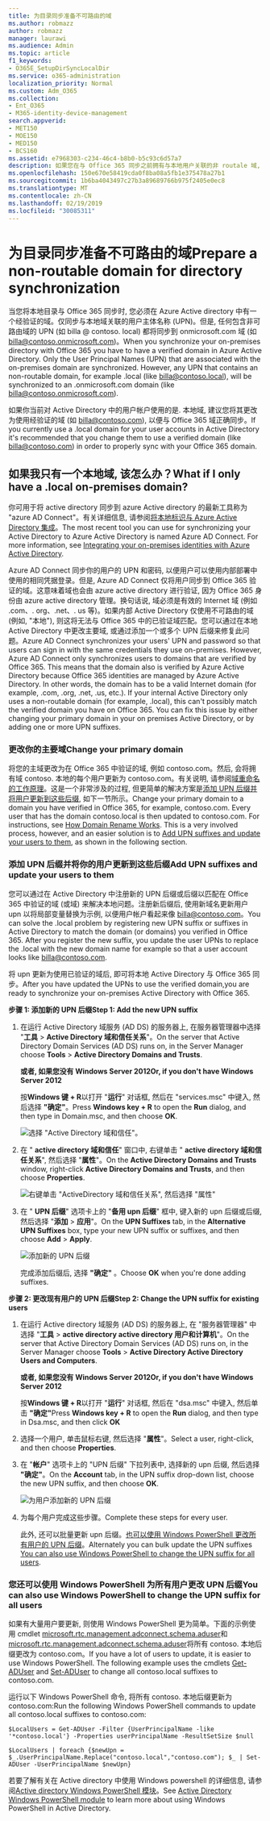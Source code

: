 ```yaml
---
title: 为目录同步准备不可路由的域
ms.author: robmazz
author: robmazz
manager: laurawi
ms.audience: Admin
ms.topic: article
f1_keywords:
- O365E_SetupDirSyncLocalDir
ms.service: o365-administration
localization_priority: Normal
ms.custom: Adm_O365
ms.collection:
- Ent_O365
- M365-identity-device-management
search.appverid:
- MET150
- MOE150
- MED150
- BCS160
ms.assetid: e7968303-c234-46c4-b8b0-b5c93c6d57a7
description: 如果您在与 Office 365 同步之前拥有与本地用户关联的非 routale 域, 请了解要执行的操作。
ms.openlocfilehash: 150e670e58419cda0f8ba08a5fb1e375478a27b1
ms.sourcegitcommit: 1b6ba4043497c27b3a89689766b975f2405e0ec8
ms.translationtype: MT
ms.contentlocale: zh-CN
ms.lasthandoff: 02/19/2019
ms.locfileid: "30085311"
---
```

# <a name="prepare-a-non-routable-domain-for-directory-synchronization"></a><span data-ttu-id="81f27-103">为目录同步准备不可路由的域</span><span class="sxs-lookup"><span data-stu-id="81f27-103">Prepare a non-routable domain for directory synchronization</span></span>
<span data-ttu-id="81f27-p101">当您将本地目录与 Office 365 同步时, 您必须在 Azure Active directory 中有一个经验证的域。仅同步与本地域关联的用户主体名称 (UPN)。但是, 任何包含非可路由域的 UPN (如 billa @ contoso. local) 都将同步到 onmicrosoft.com 域 (如 billa@contoso.onmicrosoft.com)。</span><span class="sxs-lookup"><span data-stu-id="81f27-p101">When you synchronize your on-premises directory with Office 365 you have to have a verified domain in Azure Active Directory. Only the User Principal Names (UPN) that are associated with the on-premises domain are synchronized. However, any UPN that contains an non-routable domain, for example .local (like billa@contoso.local), will be synchronized to an .onmicrosoft.com domain (like billa@contoso.onmicrosoft.com).</span></span> 

<span data-ttu-id="81f27-107">如果你当前对 Active Directory 中的用户帐户使用的是. 本地域, 建议您将其更改为使用经验证的域 (如 billa@contoso.com), 以便与 Office 365 域正确同步。</span><span class="sxs-lookup"><span data-stu-id="81f27-107">If you currently use a .local domain for your user accounts in Active Directory it's recommended that you change them to use a verified domain (like billa@contoso.com) in order to properly sync with your Office 365 domain.</span></span>
  
## <a name="what-if-i-only-have-a-local-on-premises-domain"></a><span data-ttu-id="81f27-108">如果我只有一个本地域, 该怎么办？</span><span class="sxs-lookup"><span data-stu-id="81f27-108">What if I only have a .local on-premises domain?</span></span>

<span data-ttu-id="81f27-p102">你可用于将 active directory 同步到 azure Active directory 的最新工具称为 "azure AD Connect"。有关详细信息, 请参阅[将本地标识与 Azure Active Directory 集成](https://docs.microsoft.com/azure/architecture/reference-architectures/identity/azure-ad)。</span><span class="sxs-lookup"><span data-stu-id="81f27-p102">The most recent tool you can use for synchronizing your Active Directory to Azure Active Directory is named Azure AD Connect. For more information, see [Integrating your on-premises identities with Azure Active Directory](https://docs.microsoft.com/azure/architecture/reference-architectures/identity/azure-ad).</span></span>
  
<span data-ttu-id="81f27-p103">Azure AD Connect 同步你的用户的 UPN 和密码, 以便用户可以使用内部部署中使用的相同凭据登录。但是, Azure AD Connect 仅将用户同步到 Office 365 验证的域。这意味着域也会由 azure active directory 进行验证, 因为 Office 365 身份由 azure active directory 管理。换句话说, 域必须是有效的 Internet 域 (例如 .com、. org、.net、. us 等)。如果内部 Active Directory 仅使用不可路由的域 (例如, "本地"), 则这将无法与 Office 365 中的已验证域匹配。您可以通过在本地 Active Directory 中更改主要域, 或通过添加一个或多个 UPN 后缀来修复此问题。</span><span class="sxs-lookup"><span data-stu-id="81f27-p103">Azure AD Connect synchronizes your users' UPN and password so that users can sign in with the same credentials they use on-premises. However, Azure AD Connect only synchronizes users to domains that are verified by Office 365. This means that the domain also is verified by Azure Active Directory because Office 365 identities are managed by Azure Active Directory. In other words, the domain has to be a valid Internet domain (for example, .com, .org, .net, .us, etc.). If your internal Active Directory only uses a non-routable domain (for example, .local), this can't possibly match the verified domain you have on Office 365. You can fix this issue by either changing your primary domain in your on premises Active Directory, or by adding one or more UPN suffixes.</span></span>
  
### <a name="change-your-primary-domain"></a><span data-ttu-id="81f27-117">**更改你的主要域**</span><span class="sxs-lookup"><span data-stu-id="81f27-117">**Change your primary domain**</span></span>

<span data-ttu-id="81f27-p104">将您的主域更改为在 Office 365 中验证的域, 例如 contoso.com。然后, 会将拥有域 contoso. 本地的每个用户更新为 contoso.com。有关说明, 请参阅[域重命名的工作原理](https://go.microsoft.com/fwlink/p/?LinkId=624174)。这是一个非常涉及的过程, 但更简单的解决方案是[添加 UPN 后缀并将用户更新到这些后缀](prepare-a-non-routable-domain-for-directory-synchronization.md#bk_register), 如下一节所示。</span><span class="sxs-lookup"><span data-stu-id="81f27-p104">Change your primary domain to a domain you have verified in Office 365, for example, contoso.com. Every user that has the domain contoso.local is then updated to contoso.com. For instructions, see [How Domain Rename Works](https://go.microsoft.com/fwlink/p/?LinkId=624174). This is a very involved process, however, and an easier solution is to [Add UPN suffixes and update your users to them](prepare-a-non-routable-domain-for-directory-synchronization.md#bk_register), as shown in the following section.</span></span>
  
### <a name="add-upn-suffixes-and-update-your-users-to-them"></a><span data-ttu-id="81f27-122">**添加 UPN 后缀并将你的用户更新到这些后缀**</span><span class="sxs-lookup"><span data-stu-id="81f27-122">**Add UPN suffixes and update your users to them**</span></span>

<span data-ttu-id="81f27-p105">您可以通过在 Active Directory 中注册新的 UPN 后缀或后缀以匹配在 Office 365 中验证的域 (或域) 来解决本地问题。注册新后缀后, 使用新域名更新用户 upn 以将局部变量替换为示例, 以便用户帐户看起来像 billa@contoso.com。</span><span class="sxs-lookup"><span data-stu-id="81f27-p105">You can solve the .local problem by registering new UPN suffix or suffixes in Active Directory to match the domain (or domains) you verified in Office 365. After you register the new suffix, you update the user UPNs to replace the .local with the new domain name for example so that a user account looks like billa@contoso.com.</span></span>
  
<span data-ttu-id="81f27-125">将 upn 更新为使用已验证的域后, 即可将本地 Active Directory 与 Office 365 同步。</span><span class="sxs-lookup"><span data-stu-id="81f27-125">After you have updated the UPNs to use the verified domain,you are ready to synchronize your on-premises Active Directory with Office 365.</span></span>
  
 <span data-ttu-id="81f27-126">**步骤 1: 添加新的 UPN 后缀**</span><span class="sxs-lookup"><span data-stu-id="81f27-126">**Step 1: Add the new UPN suffix**</span></span>
  
1. <span data-ttu-id="81f27-127">在运行 Active Directory 域服务 (AD DS) 的服务器上, 在服务器管理器中选择 "**工具** \> **Active Directory 域和信任关系**"。</span><span class="sxs-lookup"><span data-stu-id="81f27-127">On the server that Active Directory Domain Services (AD DS) runs on, in the Server Manager choose **Tools** \> **Active Directory Domains and Trusts**.</span></span>
    
    <span data-ttu-id="81f27-128">**或者, 如果您没有 Windows Server 2012**</span><span class="sxs-lookup"><span data-stu-id="81f27-128">**Or, if you don't have Windows Server 2012**</span></span>
    
    <span data-ttu-id="81f27-129">按**Windows 键 + R**以打开 "**运行**" 对话框, 然后在 "services.msc" 中键入, 然后选择 **"确定"**。</span><span class="sxs-lookup"><span data-stu-id="81f27-129">Press **Windows key + R** to open the **Run** dialog, and then type in Domain.msc, and then choose **OK**.</span></span>
    
    ![选择 "Active Directory 域和信任"。](media/46b6e007-9741-44af-8517-6f682e0ac974.png)
  
2. <span data-ttu-id="81f27-131">在 " **active directory 域和信任**" 窗口中, 右键单击 " **active directory 域和信任关系**", 然后选择 "**属性**"。</span><span class="sxs-lookup"><span data-stu-id="81f27-131">On the **Active Directory Domains and Trusts** window, right-click **Active Directory Domains and Trusts**, and then choose **Properties**.</span></span>
    
    ![右键单击 "ActiveDirectory 域和信任关系", 然后选择 "属性"](media/39d20812-ffb5-4ba9-8d7b-477377ac360d.png)
  
3. <span data-ttu-id="81f27-133">在 " **UPN 后缀**" 选项卡上的 "**备用 upn 后缀**" 框中, 键入新的 upn 后缀或后缀, 然后选择 "**添加** \> **应用**"。</span><span class="sxs-lookup"><span data-stu-id="81f27-133">On the **UPN Suffixes** tab, in the **Alternative UPN Suffixes** box, type your new UPN suffix or suffixes, and then choose **Add** \> **Apply**.</span></span>
    
    ![添加新的 UPN 后缀](media/a4aaf919-7adf-469a-b93f-83ef284c0915.PNG)
  
    <span data-ttu-id="81f27-135">完成添加后缀后, 选择 **"确定"** 。</span><span class="sxs-lookup"><span data-stu-id="81f27-135">Choose **OK** when you're done adding suffixes.</span></span> 
    
 <span data-ttu-id="81f27-136">**步骤 2: 更改现有用户的 UPN 后缀**</span><span class="sxs-lookup"><span data-stu-id="81f27-136">**Step 2: Change the UPN suffix for existing users**</span></span>
  
1. <span data-ttu-id="81f27-137">在运行 Active directory 域服务 (AD DS) 的服务器上, 在 "服务器管理器" 中选择 "**工具** \> **active directory active directory 用户和计算机**"。</span><span class="sxs-lookup"><span data-stu-id="81f27-137">On the server that Active Directory Domain Services (AD DS) runs on, in the Server Manager choose **Tools** \> **Active Directory Active Directory Users and Computers**.</span></span>
    
    <span data-ttu-id="81f27-138">**或者, 如果您没有 Windows Server 2012**</span><span class="sxs-lookup"><span data-stu-id="81f27-138">**Or, if you don't have Windows Server 2012**</span></span>
    
    <span data-ttu-id="81f27-139">按**Windows 键 + R**以打开 "**运行**" 对话框, 然后在 "dsa.msc" 中键入, 然后单击 **"确定"**</span><span class="sxs-lookup"><span data-stu-id="81f27-139">Press **Windows key + R** to open the **Run** dialog, and then type in Dsa.msc, and then click **OK**</span></span>
    
2. <span data-ttu-id="81f27-140">选择一个用户, 单击鼠标右键, 然后选择 "**属性**"。</span><span class="sxs-lookup"><span data-stu-id="81f27-140">Select a user, right-click, and then choose **Properties**.</span></span>
    
3. <span data-ttu-id="81f27-141">在 "**帐户**" 选项卡上的 "UPN 后缀" 下拉列表中, 选择新的 upn 后缀, 然后选择 **"确定"**。</span><span class="sxs-lookup"><span data-stu-id="81f27-141">On the **Account** tab, in the UPN suffix drop-down list, choose the new UPN suffix, and then choose **OK**.</span></span>
    
    ![为用户添加新的 UPN 后缀](media/54876751-49f0-48cc-b864-2623c4835563.png)
  
4. <span data-ttu-id="81f27-143">为每个用户完成这些步骤。</span><span class="sxs-lookup"><span data-stu-id="81f27-143">Complete these steps for every user.</span></span>
    
    <span data-ttu-id="81f27-144">此外, 还可以批量更新 upn 后缀。[也可以使用 Windows PowerShell 更改所有用户的 UPN 后缀](prepare-a-non-routable-domain-for-directory-synchronization.md#BK_Posh)。</span><span class="sxs-lookup"><span data-stu-id="81f27-144">Alternately you can bulk update the UPN suffixes [You can also use Windows PowerShell to change the UPN suffix for all users](prepare-a-non-routable-domain-for-directory-synchronization.md#BK_Posh).</span></span>
    
### <a name="you-can-also-use-windows-powershell-to-change-the-upn-suffix-for-all-users"></a><span data-ttu-id="81f27-145">**您还可以使用 Windows PowerShell 为所有用户更改 UPN 后缀**</span><span class="sxs-lookup"><span data-stu-id="81f27-145">**You can also use Windows PowerShell to change the UPN suffix for all users**</span></span>

<span data-ttu-id="81f27-p106">如果有大量用户要更新, 则使用 Windows PowerShell 更为简单。下面的示例使用 cmdlet [microsoft.rtc.management.adconnect.schema.aduser](https://go.microsoft.com/fwlink/p/?LinkId=624312)和[microsoft.rtc.management.adconnect.schema.aduser](https://go.microsoft.com/fwlink/p/?LinkId=624313)将所有 contoso. 本地后缀更改为 contoso.com。</span><span class="sxs-lookup"><span data-stu-id="81f27-p106">If you have a lot of users to update, it is easier to use Windows PowerShell. The following example uses the cmdlets [Get-ADUser](https://go.microsoft.com/fwlink/p/?LinkId=624312) and [Set-ADUser](https://go.microsoft.com/fwlink/p/?LinkId=624313) to change all contoso.local suffixes to contoso.com.</span></span> 

<span data-ttu-id="81f27-148">运行以下 Windows PowerShell 命令, 将所有 contoso. 本地后缀更新为 contoso.com:</span><span class="sxs-lookup"><span data-stu-id="81f27-148">Run the following Windows PowerShell commands to update all contoso.local suffixes to contoso.com:</span></span>
    
  ```
  $LocalUsers = Get-ADUser -Filter {UserPrincipalName -like '*contoso.local'} -Properties userPrincipalName -ResultSetSize $null
  ```

  ```
  $LocalUsers | foreach {$newUpn = $_.UserPrincipalName.Replace("contoso.local","contoso.com"); $_ | Set-ADUser -UserPrincipalName $newUpn}
  ```
<span data-ttu-id="81f27-149">若要了解有关在 Active directory 中使用 Windows powershell 的详细信息, 请参阅[Active directory Windows PowerShell 模块](https://go.microsoft.com/fwlink/p/?LinkId=624314)。</span><span class="sxs-lookup"><span data-stu-id="81f27-149">See [Active Directory Windows PowerShell module](https://go.microsoft.com/fwlink/p/?LinkId=624314) to learn more about using Windows PowerShell in Active Directory.</span></span> 

